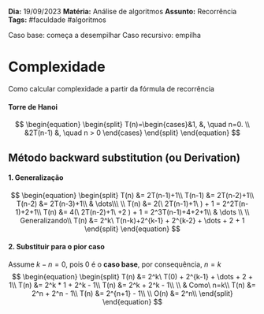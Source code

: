 **Dia:** 19/09/2023 
**Matéria:** Análise de algoritmos
**Assunto:** Recorrência
**Tags:** #faculdade #algoritmos 

Caso base: começa a desempilhar
Caso recursivo: empilha

# Complexidade
Como calcular complexidade a partir da fórmula de recorrência
#### Torre de Hanoi
$$
\begin{equation}
\begin{split}
	T(n)=\begin{cases}&1, &, \quad n=0. \\ 
	&2T(n-1) &, \quad n > 0
	\end{cases}
\end{split}
\end{equation}
$$
## Método backward substitution (ou Derivation)
#### 1. Generalização
$$
\begin{equation}
\begin{split}
	T(n) &= 2T(n-1)+1\\
	T(n-1) &= 2T(n-2)+1\\
	T(n-2) &= 2T(n-3)+1\\
	& \dots\\\ 
	\\
	T(n) &= 2(\ 2T(n-1)+1\ ) + 1 = 2^2T(n-1)+2+1\\
	T(n) &= 4(\ 2T(n-2)+1\ +2 ) + 1 = 2^3T(n-1)+4+2+1\\
	& \dots \\
	\\
	Generalizando\\
	T(n) &= 2^k\ T(n-k)+2^{k-1} + 2^{k-2} + \dots + 2 + 1
\end{split}
\end{equation}
$$

#### 2. Substituir para o pior caso
Assume $k-n = 0$, pois 0 é o **caso base**, por consequência, $n=k$
$$
\begin{equation}
\begin{split}
	T(n) &= 2^k\ T(0) + 2^{k-1} + \dots + 2 + 1\\
	T(n) &= 2^k * 1 + 2^k - 1\\
	T(n) &= 2^k + 2^k - 1\\
	\\
	 & Como\ n=k\\
	T(n) &= 2^n + 2^n - 1\\
	T(n) &= 2^{n+1} - 1\\
	 \\
	O(n) &= 2^n\\
\end{split}
\end{equation}
$$

